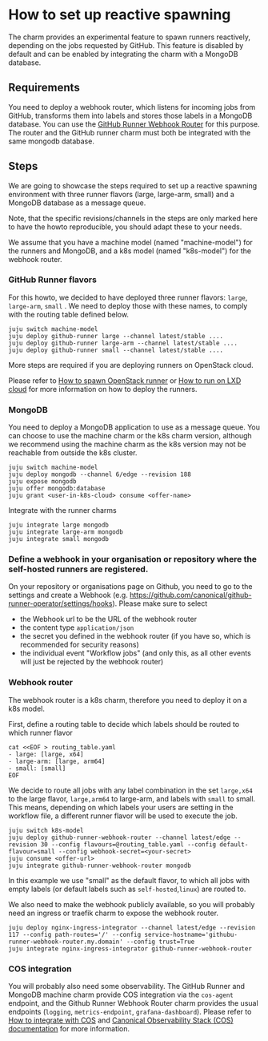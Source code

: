 # How to set up reactive spawning

The charm provides an experimental feature to spawn runners reactively, depending on the jobs requested by GitHub.
This feature is disabled by default and can be enabled by integrating the charm with a MongoDB database.

## Requirements

You need to deploy a webhook router, which listens for incoming jobs from GitHub, transforms them into
labels and stores those labels in a MongoDB database. You can use the [GitHub Runner Webhook Router](https://charmhub.io/github-runner-webhook-router) for this purpose.
The router and the GitHub runner charm must both be integrated with the same mongodb database.


## Steps
We are going to showcase the steps required to set up a reactive spawning environment with three runner flavors (large, large-arm, small) and a MongoDB database as a message queue.

Note, that the specific revisions/channels in the steps are only marked here to have the howto reproducible, you should adapt these to your needs.

We assume that you have a machine model (named "machine-model") for the runners and MongoDB, and a k8s model (named "k8s-model") for the webhook router.

### GitHub Runner flavors

For this howto, we decided to have deployed three runner flavors: `large`, `large-arm`, `small` . We need
to deploy those with these names, to comply with the routing table defined below.

```shell
juju switch machine-model
juju deploy github-runner large --channel latest/stable ....
juju deploy github-runner large-arm --channel latest/stable ....
juju deploy github-runner small --channel latest/stable ....
```

More steps are required if you are deploying runners on OpenStack cloud.

Please refer to [How to spawn OpenStack runner](how-to/openstack-runner.md) or [How to run on LXD cloud](how-to/run-on-lxd.md)
for more information on how to deploy the runners.

### MongoDB

You need to deploy a MongoDB application to use as a message queue. 
You can choose to use the machine charm or the k8s charm version, although we recommend using
the machine charm as the k8s version may not be reachable from outside the k8s cluster.

```shell
juju switch machine-model
juju deploy mongodb --channel 6/edge --revision 188 
juju expose mongodb
juju offer mongodb:database
juju grant <user-in-k8s-cloud> consume <offer-name>
```

Integrate with the runner charms

```shell
juju integrate large mongodb
juju integrate large-arm mongodb
juju integrate small mongodb
```

### Define a webhook in your organisation or repository where the self-hosted runners are registered.

On your repository or organisations page on Github, you need to go to the settings and create a Webhook
(e.g. https://github.com/canonical/github-runner-operator/settings/hooks). Please make sure to select

- the Webhook url to be the URL of the webhook router
- the content type `application/json`
- the secret you defined in the webhook router (if you have so, which is recommended for security reasons)
- the individual event "Workflow jobs" (and only this, as all other events will just be rejected by the webhook router)

### Webhook router

The webhook router is a k8s charm, therefore you need to deploy it on a k8s model.

First, define a routing table to decide which labels should be routed to which runner flavor

```shell
cat <<EOF > routing_table.yaml 
- large: [large, x64]
- large-arm: [large, arm64]
- small: [small]
EOF
```

We decide to route all jobs with any label combination in the set `large,x64` to the large flavor, `large,arm64` to large-arm,
and labels with `small` to small.
This means, depending on which labels your users are setting in the workflow file, a different runner flavor will be used to
execute the job.


```shell
juju switch k8s-model
juju deploy github-runner-webhook-router --channel latest/edge --revision 30 --config flavours=@routing_table.yaml --config default-flavour=small --config webhook-secret=<your-secret>
juju consume <offer-url>
juju integrate github-runner-webhook-router mongodb
```

In this example we use "small" as the default flavor, to which all jobs with empty labels (or default labels such as `self-hosted`,`linux`) 
are routed to.


We also need to make the webhook publicly available, so you will probably need an ingress or traefik charm to expose the webhook router.

```shell
juju deploy nginx-ingress-integrator --channel latest/edge --revision 117 --config path-routes='/' --config service-hostname='githubu-runner-webhook-router.my.domain' --config trust=True
juju integrate nginx-ingress-integrator github-runner-webhook-router
```

### COS integration
You will probably also need some observability.
The GitHub Runner and MongoDB machine charm provide COS integration via the `cos-agent` endpoint, and the
Github Runner Webhook Router charm  provides the usual endpoints (`logging`, `metrics-endpoint`, `grafana-dashboard`). Please refer to
[How to integrate with COS](how-to/integrate-with-cos.md) and [Canonical Observability Stack (COS) documentation](https://charmhub.io/topics/canonical-observability-stack) 
for more information.